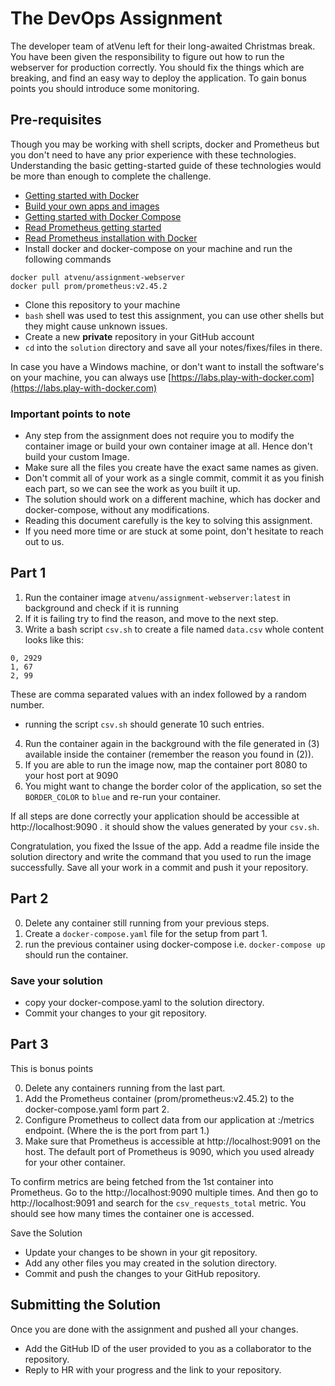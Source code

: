 # The DevOps Assignment

The developer team of atVenu left for their long-awaited Christmas break. You have been given the responsibility to figure out how to run the webserver for production correctly. You should fix the things which are breaking, and find an easy way to deploy the application. To gain bonus points you should introduce some monitoring. 


## Pre-requisites

Though you may be working with shell scripts, docker and Prometheus but you don't need to have any prior experience with these technologies. Understanding the basic getting-started guide of these technologies would be more than enough to complete the challenge. 

- [Getting started with Docker](https://docs.docker.com/get-started/)
- [Build your own apps and images](https://docs.docker.com/get-started/02_our_app/)
- [Getting started with Docker Compose](https://docs.docker.com/compose/gettingstarted/)
- [Read Prometheus getting started](https://prometheus.io/docs/prometheus/latest/getting_started/)
- [Read Prometheus installation with Docker](https://prometheus.io/docs/prometheus/latest/installation/)
- Install docker and docker-compose on your machine and run the following commands
```
docker pull atvenu/assignment-webserver
docker pull prom/prometheus:v2.45.2
```
- Clone this repository to your machine
- `bash` shell was used to test this assignment, you can use other shells but they might cause unknown issues.
- Create a new **private** repository in your GitHub account
- `cd` into the `solution` directory and save all your notes/fixes/files in there. 


In case you have a Windows machine, or don't want to install the software's on your machine, you can always use [https://labs.play-with-docker.com](https://labs.play-with-docker.com) 


### Important points to note

- Any step from the assignment does not require you to modify the container image or build your own container image at all. Hence don't build your custom Image. 
- Make sure all the files you create have the exact same names as given.
- Don't commit all of your work as a single commit, commit it as you finish each part, so we can see the work as you built it up.
- The solution should work on a different machine, which has docker and docker-compose, without any modifications.
- Reading this document carefully is the key to solving this assignment.
- If you need more time or are stuck at some point, don't hesitate to reach out to us.

## Part 1

1. Run the container image `atvenu/assignment-webserver:latest` in background and check if it is running
2. If it is failing try to find the reason, and move to the next step. 
3. Write a bash script `csv.sh` to create a file named `data.csv` whole content looks like this:
```
0, 2929
1, 67
2, 99
```
 These are comma separated values with an index followed by a random number. 
 - running the script `csv.sh` should generate 10 such entries. 
4. Run the container again in the background with the file generated in (3) available inside the container (remember the reason you found in (2)).
5. If you are able to run the image now, map the container port 8080 to your host port at 9090
6. You might want to change the border color of the application, so set the `BORDER_COLOR` to `blue` and re-run your container. 

If all steps are done correctly your application should be accessible at http://localhost:9090 . it should show the values generated by your `csv.sh`. 

Congratulation, you fixed the Issue of the app. Add a readme file inside the solution directory and write the command that you used to run the image successfully. Save all your work in a commit and push it your repository. 

## Part 2

0. Delete any container still running from your previous steps. 
1. Create a `docker-compose.yaml` file for the setup from part 1. 
2. run the previous container using docker-compose i.e. `docker-compose up` should run the container. 

### Save your solution
- copy your docker-compose.yaml to the solution directory. 
- Commit your changes to your git repository. 


## Part 3

This is bonus points

0. Delete any containers running from the last part.
1. Add the Prometheus container (prom/prometheus:v2.45.2) to the docker-compose.yaml form part 2.
3. Configure Prometheus to collect data from our application at <application>:<port>/metrics endpoint. (Where the <port> is the port from part 1.)
4. Make sure that Prometheus is accessible at http://localhost:9091 on the host. The default port of Prometheus is 9090, which you used already for your other container. 

To confirm metrics are being fetched from the 1st container into Prometheus. Go to the http://localhost:9090 multiple times. And then go to http://localhost:9091 and search for the `csv_requests_total` metric. You should see how many times the container one is accessed. 

Save the Solution

- Update your changes to be shown in your git repository. 
- Add any other files you may created in the solution directory.
- Commit and push the changes to your GitHub repository. 

## Submitting the Solution
Once you are done with the assignment and pushed all your changes. 

- Add the GitHub ID of the user provided to you as a collaborator to the repository. 
- Reply to HR with your progress and the link to your repository. 



